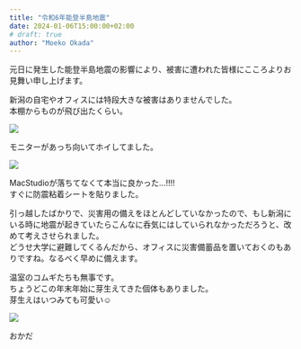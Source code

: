```yaml
---
title: "令和6年能登半島地震"
date: 2024-01-06T15:00:00+02:00
# draft: true
author: "Moeko Okada"
---
```


元日に発生した能登半島地震の影響により、被害に遭われた皆様にこころよりお見舞い申し上げます。

新潟の自宅やオフィスには特段大きな被害はありませんでした。  
本棚からものが飛び出たくらい。

![](/img/my_post_folder/20240106_earthquake1.jpg)

モニターがあっち向いてホイしてました。

![](/img/my_post_folder/20240106_earthquake2.jpg)

MacStudioが落ちてなくて本当に良かった...!!!!  
すぐに防震粘着シートを貼りました。

引っ越したばかりで、災害用の備えをほとんどしていなかったので、もし新潟にいる時に地震が起きていたらこんなに呑気にはしていられなかっただろうと、改めて考えさせられました。  
どうせ大学に避難してくるんだから、オフィスに災害備蓄品を置いておくのもありですね。なるべく早めに備えます。


温室のコムギたちも無事です。  
ちょうどこの年末年始に芽生えてきた個体もありました。  
芽生えはいつみても可愛い☺️

![](/img/my_post_folder/20240106_Germination.jpg)


おかだ